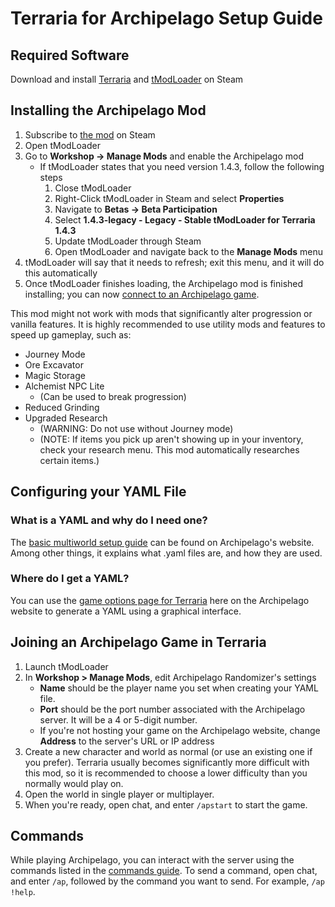 # Terraria for Archipelago Setup Guide

## Required Software

Download and install [Terraria](https://store.steampowered.com/app/105600/Terraria/)
and [tModLoader](https://store.steampowered.com/app/1281930/tModLoader/) on Steam

## Installing the Archipelago Mod

1. Subscribe to [the mod](https://steamcommunity.com/sharedfiles/filedetails/?id=2922217554) on Steam
2. Open tModLoader
3. Go to **Workshop -> Manage Mods** and enable the Archipelago mod
   - If tModLoader states that you need version 1.4.3, follow the following steps
     1. Close tModLoader
     2. Right-Click tModLoader in Steam and select **Properties**
     3. Navigate to **Betas -> Beta Participation**
     4. Select **1.4.3-legacy - Legacy - Stable tModLoader for Terraria 1.4.3**
     5. Update tModLoader through Steam
     6. Open tModLoader and navigate back to the **Manage Mods** menu
4. tModLoader will say that it needs to refresh; exit this menu, and it will do this automatically
5. Once tModLoader finishes loading, the Archipelago mod is finished installing; you can now 
[connect to an Archipelago game](#joining-an-archipelago-game-in-terraria).

This mod might not work with mods that significantly alter progression or vanilla features. It is
highly recommended to use utility mods and features to speed up gameplay, such as:

- Journey Mode
- Ore Excavator
- Magic Storage
- Alchemist NPC Lite
    - (Can be used to break progression)
- Reduced Grinding
- Upgraded Research
    - (WARNING: Do not use without Journey mode)
    - (NOTE: If items you pick up aren't showing up in your inventory, check your research menu. This mod automatically researches certain items.)

## Configuring your YAML File

### What is a YAML and why do I need one?

The [basic multiworld setup guide](/tutorial/Archipelago/setup/en) can be found on Archipelago's website. Among other things, it explains what .yaml 
files are, and how they are used.

### Where do I get a YAML?

You can use the [game options page for Terraria](/games/Terraria/player-options) here
on the Archipelago website to generate a YAML using a graphical interface.

## Joining an Archipelago Game in Terraria

1. Launch tModLoader
2. In **Workshop > Manage Mods**, edit Archipelago Randomizer's settings
    - **Name** should be the player name you set when creating your YAML file.
    - **Port** should be the port number associated with the Archipelago server. It will be a 4 or 5-digit number.
    - If you're not hosting your game on the Archipelago website, change **Address** to the server's URL or IP address
3. Create a new character and world as normal (or use an existing one if you prefer). Terraria usually becomes 
significantly more difficult with this mod, so it is recommended to choose a lower difficulty than you normally would
play on.
4. Open the world in single player or multiplayer.
5. When you're ready, open chat, and enter `/apstart` to start the game.
   
## Commands

While playing Archipelago, you can interact with the server using the commands listed in the
[commands guide](/tutorial/Archipelago/commands/en). To send a command, open chat, and enter `/ap`,
followed by the command you want to send. For example, `/ap !help`.
